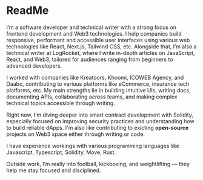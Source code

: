 # ReadMe

I’m a software developer and technical writer with a strong focus on frontend development and Web3 technologies. I help companies build responsive, performant and accessible user interfaces using various web technologies like React, Next.js, Tailwind CSS, etc. Alongside that, I’m also a technical writer at LogRocket, where I write in-depth articles on JavaScript, React, and Web3, tailored for audiences ranging from beginners to advanced developers.

I worked with companies like Kreatoors, Khoomi, ICOWEB Agency, and Daabo, contributing to various platforms like eCommerce, insurance tech platforms, etc. My main strengths lie in building intuitive UIs, writing docs, documenting APIs, collaborating across teams, and making complex technical topics accessible through writing.

Right now, I’m diving deeper into smart contract development with Solidity, especially focused on improving security practices and understanding how to build reliable dApps. I'm also like contributing to exicting **open-source** projects on Web3 space either through writing or code. 

I have experience workings with various programming languages like Javascript, Typescript, Solidity, Move, Rust.

Outside work, I’m really into football, kickboxing, and weightlifting — they help me stay focused and disciplined.
